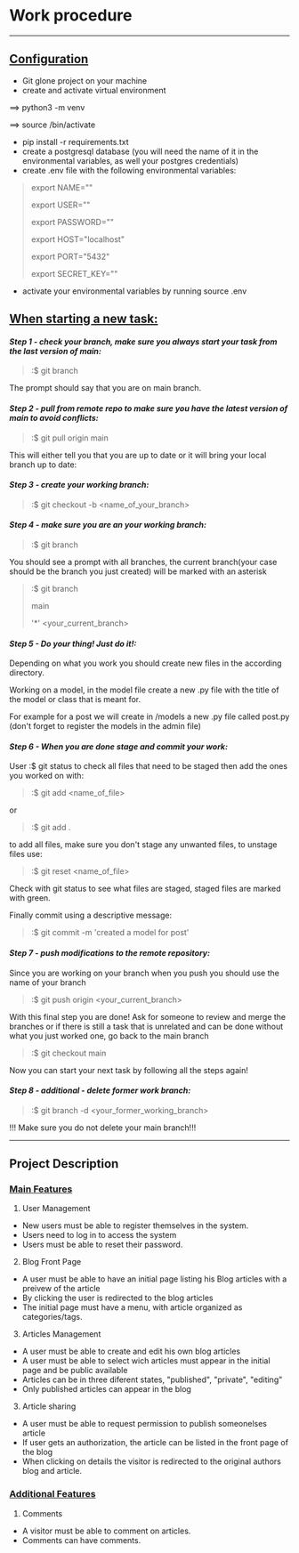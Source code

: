 # Work procedure
___
## <u>Configuration</u>
- Git glone project on your machine
- create and activate virtual environment 

==> python3 -m venv <name of virtual environment>

==> source <name of virtual environment>/bin/activate 
- pip install -r requirements.txt
- create a postgresql database (you will need the name of it in the environmental variables, as well your postgres credentials)
- create .env file with the following environmental variables:

> export NAME=""
> 
> export USER=""
> 
> export PASSWORD=""
> 
> export HOST="localhost"
> 
> export PORT="5432"
> 
> export SECRET_KEY=""

- activate your environmental variables by running source .env 

## <u>When starting a new task:</u>

#### <i>Step 1 - check your branch, make sure you always start your task from the last version of main:</i>
> :$ git branch

The prompt should say that you are on main branch.

#### <i>Step 2 - pull from remote repo to make sure you have the latest version of main to avoid conflicts:</i>

> :$ git pull origin main

This will either tell you that you are up to date or it will bring your local branch up to date:

#### <i>Step 3 - create your working branch:</i>

> :$ git checkout -b <name_of_your_branch>

#### <i>Step 4 - make sure you are an your working branch:</i>

> :$ git branch

You should see a prompt with all branches, the current branch(your case should be the branch you just created) will be marked with an asterisk 

> :$ git branch
> 
> main 
> 
> '*' <your_current_branch>

#### <i>Step 5 - Do your thing! Just do it!:</i>
Depending on what you work you should create new files in the according directory.

Working on a model, in the model file create a new .py file with the title of the model or class that is meant for.

For example for a post we will create in /models a new .py file called post.py (don't forget to register the models in the admin file)

#### <i>Step 6 - When you are done stage and commit your work:</i>

User :$ git status to check all files that need to be staged then add the ones you worked on with:

> :$ git add <name_of_file>

or 

> :$ git add .

to add all files, make sure you don't stage any unwanted files, to unstage files use:

> :$ git reset <name_of_file>

Check with git status to see what files are staged, staged files are marked with green.

Finally commit using a descriptive message:

> :$ git commit -m 'created a model for post'

#### <i>Step 7 - push modifications to the remote repository:</i>

Since you are working on your branch when you push you should use the name of your branch

> :$ git push origin <your_current_branch>

With this final step you are done! Ask for someone to review and merge the branches or if there is still a task that is unrelated and can be done without what you just worked one, go back to the main branch

> :$ git checkout main

Now you can start your next task by following all the steps again!

#### <i> Step 8 - additional - delete former work branch:</i>

> :$ git branch -d <your_former_working_branch>

!!! Make sure you do not delete your main branch!!!


___
## Project Description

### <u>Main Features</u>

1. User Management
- New users must be able to register themselves in the system.
- Users need to log in to access the system
- Users must be able to reset their password.

2. Blog Front Page
- A user must be able to have an initial page listing his Blog articles with a preivew of the article
- By clicking the user is redirected to the blog articles
- The initial page must have a menu, with article organized as categories/tags.

3. Articles Management
- A user must be able to create and edit his own blog articles
- A user must be able to select wich articles must appear in the initial page and be public available
- Articles can be in three diferent states, "published", "private", "editing"
- Only published articles can appear in the blog

3. Article sharing
- A user must be able to request permission to publish someonelses article
- If user gets an authorization, the article can be listed in the front page of the blog
- When clicking on details the visitor is redirected to the original authors blog and article.

### <u>Additional Features</u>
1. Comments
- A visitor must be able to comment on articles.
- Comments can have comments.
